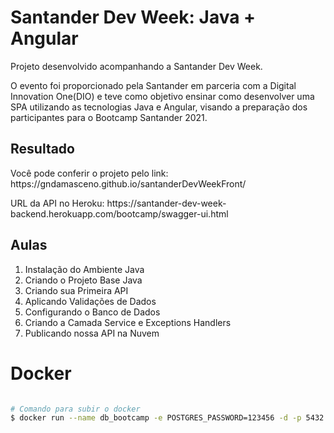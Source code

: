 # Santander Dev Week: Java + Angular

<p>
Projeto desenvolvido acompanhando a Santander Dev Week.
</p>
<p>
O evento foi proporcionado pela Santander em parceria com a Digital Innovation One(DIO) e teve como objetivo ensinar como desenvolver uma SPA utilizando as tecnologias Java e Angular, visando a preparação dos participantes para o Bootcamp Santander 2021.
</p>

## Resultado

<p>
Você pode conferir o projeto pelo link: https://gndamasceno.github.io/santanderDevWeekFront/
</p>
<p>
URL da API no Heroku: https://santander-dev-week-backend.herokuapp.com/bootcamp/swagger-ui.html
</p>

## Aulas

1. Instalação do Ambiente Java
1. Criando o Projeto Base Java
1. Criando sua Primeira API
1. Aplicando Validações de Dados
1. Configurando o Banco de Dados
1. Criando a Camada Service e Exceptions Handlers
1. Publicando nossa API na Nuvem

# Docker

```bash

# Comando para subir o docker
$ docker run --name db_bootcamp -e POSTGRES_PASSWORD=123456 -d -p 5432:5432 postgres

```
